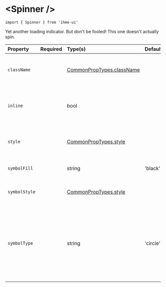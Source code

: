 \<Spinner />
=====================

`import { Spinner } from 'ihme-ui'`


Yet another loading indicator. But don't be fooled! This one doesn't actually spin.


Property | Required | Type(s) | Defaults | Description
:---    |:---      |:---     |:---      |:---       
`className` |  | [CommonPropTypes.className](https://github.com/ihmeuw/ihme-ui/blob/master/src/utils/props.js#L11) |  | Class name applied to outermost wrapping `<div>`.
`inline` |  | bool |  | Display inline with other elements (e.g., in a button).
`style` |  | [CommonPropTypes.style](https://github.com/ihmeuw/ihme-ui/blob/master/src/utils/props.js#L16) |  | Inline styles applied to outermost wrapping `<div>`.
`symbolFill` |  | string | 'black' | Fill color of loading symbol.
`symbolStyle` |  | [CommonPropTypes.style](https://github.com/ihmeuw/ihme-ui/blob/master/src/utils/props.js#L16) |  | Inline styles applied to loading symbol.
`symbolType` |  | string | 'circle' | Type of loading symbol to render.<br />One of: 'circle', 'cross', 'diamond', 'square', 'star', 'triangle', 'wye'
